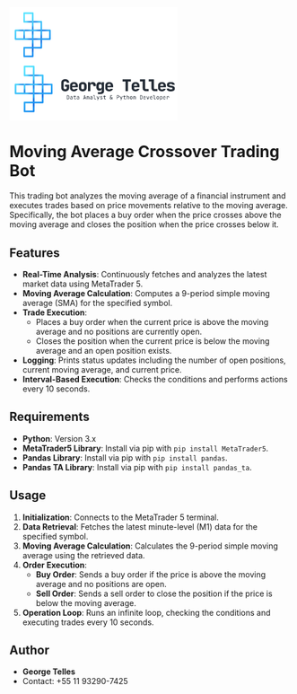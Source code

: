 <div>
  <img src="https://raw.githubusercontent.com/GeorgeTelles/georgetelles/f69531ec6b293b5148563588a764c010015d315e/logo_clara.png" alt="logo clara" width="300" style="display: inline-block; vertical-align: top; margin-right: 10px;">
  <img src="https://raw.githubusercontent.com/GeorgeTelles/georgetelles/f69531ec6b293b5148563588a764c010015d315e/logo_dark.png" alt="logo dark" width="300" style="display: inline-block; vertical-align: top;">
</div>

# Moving Average Crossover Trading Bot

This trading bot analyzes the moving average of a financial instrument and executes trades based on price movements relative to the moving average. Specifically, the bot places a buy order when the price crosses above the moving average and closes the position when the price crosses below it.

## Features

- **Real-Time Analysis**: Continuously fetches and analyzes the latest market data using MetaTrader 5.
- **Moving Average Calculation**: Computes a 9-period simple moving average (SMA) for the specified symbol.
- **Trade Execution**: 
  - Places a buy order when the current price is above the moving average and no positions are currently open.
  - Closes the position when the current price is below the moving average and an open position exists.
- **Logging**: Prints status updates including the number of open positions, current moving average, and current price.
- **Interval-Based Execution**: Checks the conditions and performs actions every 10 seconds.

## Requirements

- **Python**: Version 3.x
- **MetaTrader5 Library**: Install via pip with `pip install MetaTrader5`.
- **Pandas Library**: Install via pip with `pip install pandas`.
- **Pandas TA Library**: Install via pip with `pip install pandas_ta`.

## Usage

1. **Initialization**: Connects to the MetaTrader 5 terminal.
2. **Data Retrieval**: Fetches the latest minute-level (M1) data for the specified symbol.
3. **Moving Average Calculation**: Calculates the 9-period simple moving average using the retrieved data.
4. **Order Execution**:
   - **Buy Order**: Sends a buy order if the price is above the moving average and no positions are open.
   - **Sell Order**: Sends a sell order to close the position if the price is below the moving average.
5. **Operation Loop**: Runs an infinite loop, checking the conditions and executing trades every 10 seconds.

## Author

- **George Telles**
- Contact: +55 11 93290-7425

